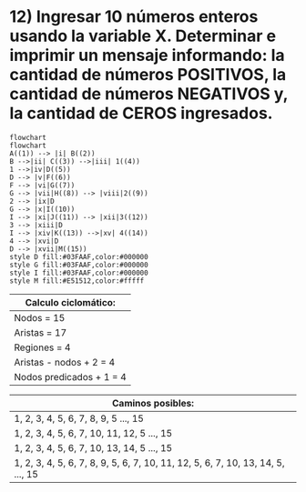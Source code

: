 # 12) Ingresar 10 números enteros usando la variable X. Determinar e imprimir un mensaje informando: la cantidad de números POSITIVOS, la cantidad de números NEGATIVOS y, la cantidad de CEROS ingresados.
```mermaid
flowchart
flowchart
A((1)) --> |i| B((2))
B -->|ii| C((3)) -->|iii| 1((4))
1 -->|iv|D((5))
D --> |v|F((6))
F --> |vi|G((7))
G --> |vii|H((8)) --> |viii|2((9))
2 --> |ix|D
G --> |x|I((10))
I --> |xi|J((11)) --> |xii|3((12))
3 --> |xiii|D
I --> |xiv|K((13)) -->|xv| 4((14))
4 --> |xvi|D
D --> |xvii|M((15))
style D fill:#03FAAF,color:#000000
style G fill:#03FAAF,color:#000000
style I fill:#03FAAF,color:#000000
style M fill:#E51512,color:#fffff
```

Calculo ciclomático: |
---------------------|
Nodos = 15 |
Aristas = 17 |
Regiones = 4 |
Aristas - nodos + 2 = 4 |
Nodos predicados + 1 = 4 |

Caminos posibles: |
------------------|
 1, 2, 3, 4, 5, 6, 7, 8, 9, 5 ..., 15 |
 1, 2, 3, 4, 5, 6, 7, 10, 11, 12, 5 ..., 15 |
 1, 2, 3, 4, 5, 6, 7, 10, 13, 14, 5 ..., 15 |
 1, 2, 3, 4, 5, 6, 7, 8, 9, 5, 6, 7, 10, 11, 12, 5, 6, 7, 10, 13, 14, 5, ..., 15 |
